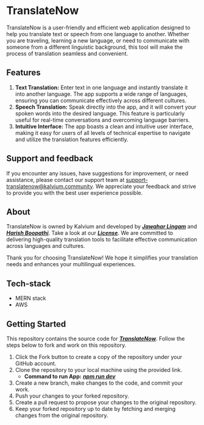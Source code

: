 # TranslateNow

TranslateNow is a user-friendly and efficient web application designed to help you translate text or speech from one language to another. Whether you are traveling, learning a new language, or need to communicate with someone from a different linguistic background, this tool will make the process of translation seamless and convenient.

## Features

1. **Text Translation:** Enter text in one language and instantly translate it into another language. The app supports a wide range of languages, ensuring you can communicate effectively across different cultures.
2. **Speech Translation:** Speak directly into the app, and it will convert your spoken words into the desired language. This feature is particularly useful for real-time conversations and overcoming language barriers.
3. **Intuitive Interface:** The app boasts a clean and intuitive user interface, making it easy for users of all levels of technical expertise to navigate and utilize the translation features efficiently.

## Support and feedback

If you encounter any issues, have suggestions for improvement, or need assistance, please contact our support team at <support-translatenow@kalvium.community>. We appreciate your feedback and strive to provide you with the best user experience possible.

## About

TranslateNow is owned by Kalvium and developed by ***[Jawahar Lingam](https://github.com/jawahar-lee03)*** and ***[Harish Boopathi](https://github.com/harish08102004)***. Take a look at our ***[License](LICENSE)***. We are committed to delivering high-quality translation tools to facilitate effective communication across languages and cultures.

Thank you for choosing TranslateNow! We hope it simplifies your translation needs and enhances your multilingual experiences.

## Tech-stack

- MERN stack
- AWS

## Getting Started

This repository contains the source code for ***[TranslateNow](https://github.com/kalviumcommunity/Byjus-Training)***. Follow the steps below to fork and work on this repository.

1. Click the Fork button to create a copy of the repository under your GitHub account.
2. Clone the repository to your local machine using the provided link.
   - **Command to run App:** ***[npm run dev](https://stackoverflow.com/questions/64397005/what-are-npm-run-dev-and-npm-run-prod)***
4. Create a new branch, make changes to the code, and commit your work.
5. Push your changes to your forked repository.
6. Create a pull request to propose your changes to the original repository.
7. Keep your forked repository up to date by fetching and merging changes from the original repository.
